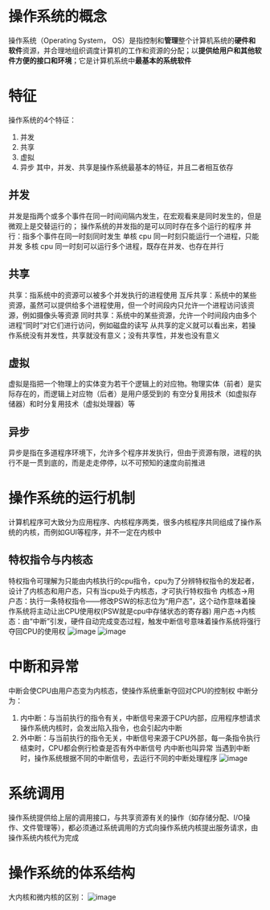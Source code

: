 # 操作系统的概念
操作系统（Operating System， OS）是指控制和**管理**整个计算机系统的**硬件和软件**资源，并合理地组织调度计算机的工作和资源的分配；以**提供给用户和其他软件方便的接口和环境**；它是计算机系统中**最基本的系统软件**
# 特征
操作系统的4个特征：
1. 并发
2. 共享
3. 虚拟
4. 异步
其中，并发、共享是操作系统最基本的特征，并且二者相互依存
## 并发
并发是指两个或多个事件在同一时间间隔内发生，在宏观看来是同时发生的，但是微观上是交替运行的；
操作系统的并发指的是可以同时存在多个运行的程序
并行：指多个事件在同一时刻同时发生
单核 cpu 同一时刻只能运行一个进程，只能并发
多核 cpu 同一时刻可以运行多个进程，既存在并发、也存在并行
## 共享
共享：指系统中的资源可以被多个并发执行的进程使用
互斥共享：系统中的某些资源，虽然可以提供给多个进程使用，但一个时间段内只允许一个进程访问该资源，例如摄像头等资源
同时共享：系统中的某些资源，允许一个时间段内由多个进程“同时”对它们进行访问，例如磁盘的读写
从共享的定义就可以看出来，若操作系统没有并发性，共享就没有意义；没有共享性，并发也没有意义
## 虚拟
虚拟是指把一个物理上的实体变为若干个逻辑上的对应物。物理实体（前者）是实际存在的，而逻辑上对应物（后者）是用户感受到的
有空分复用技术（如虚拟存储器）和时分复用技术（虚拟处理器）等
## 异步
异步是指在多道程序环境下，允许多个程序并发执行，但由于资源有限，进程的执行不是一贯到底的，而是走走停停，以不可预知的速度向前推进
# 操作系统的运行机制
计算机程序可大致分为应用程序、内核程序两类，很多内核程序共同组成了操作系统的内核，而例如GUI等程序，并不一定在内核中
## 特权指令与内核态
特权指令可理解为只能由内核执行的cpu指令，cpu为了分辨特权指令的发起者，设计了内核态和用户态，只有当cpu处于内核态，才可执行特权指令
内核态->用户态：执行一条特权指令——修改PSW的标志位为“用户态”，这个动作意味着操作系统将主动让出CPU使用权(PSW就是cpu中存储状态的寄存器)
用户态->内核态：由“中断”引发，硬件自动完成变态过程，触发中断信号意味着操作系统将强行夺回CPU的使用权
![image](https://github.com/user-attachments/assets/7b583482-ab62-40cc-8064-c42da05583bb)
![image](https://github.com/user-attachments/assets/cc1960d9-d0c7-42ed-ad92-7b61d4e9f479)
# 中断和异常
中断会使CPU由用户态变为内核态，使操作系统重新夺回对CPU的控制权
中断分为：
1. 内中断：与当前执行的指令有关，中断信号来源于CPU内部，应用程序想请求操作系统内核时，会发出陷入指令，也会引起内中断
2. 外中断：与当前执行的指令无关，中断信号来源于CPU外部，每一条指令执行结束时，CPU都会例行检查是否有外中断信号
内中断也叫异常
当遇到中断时，操作系统根据不同的中断信号，去运行不同的中断处理程序
![image](https://github.com/user-attachments/assets/0102f517-92dd-467a-887a-5d182ec421b6)
# 系统调用
操作系统提供给上层的调用接口，与共享资源有关的操作（如存储分配、I/O操作、文件管理等），都必须通过系统调用的方式向操作系统内核提出服务请求，由操作系统内核代为完成
# 操作系统的体系结构
大内核和微内核的区别：
![image](https://github.com/user-attachments/assets/90f40896-f318-4e2c-a194-e48dac5ed5e6)
